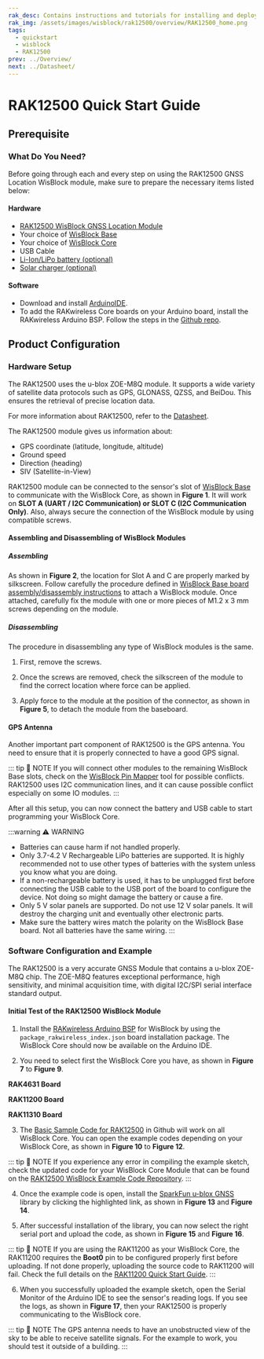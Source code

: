 ```yaml
---
rak_desc: Contains instructions and tutorials for installing and deploying your RAK12500. Instructions are written in a detailed and step-by-step manner for an easier experience in setting up your device. Aside from the hardware configuration, it also contains a software setup that includes detailed example codes that will help you get started.
rak_img: /assets/images/wisblock/rak12500/overview/RAK12500_home.png
tags:
  - quickstart
  - wisblock
  - RAK12500
prev: ../Overview/
next: ../Datasheet/
---
```


# RAK12500 Quick Start Guide

## Prerequisite

### What Do You Need?

Before going through each and every step on using the RAK12500 GNSS Location WisBlock module, make sure to prepare the necessary items listed below:

#### Hardware

- [RAK12500 WisBlock GNSS Location Module](https://store.rakwireless.com/products/wisblock-gnss-location-module-rak12500?utm_source=WisBlockRAK12500&utm_medium=Document&utm_campaign=BuyFromStore)
- Your choice of [WisBlock Base](https://store.rakwireless.com/collections/wisblock-base)
- Your choice of [WisBlock Core](https://store.rakwireless.com/collections/wisblock-core)
- USB Cable
- [Li-Ion/LiPo battery (optional)](https://store.rakwireless.com/collections/wisblock-accessory/products/battery-connector-cable?utm_source=BatteryConnector&utm_medium=Document&utm_campaign=BuyFromStore)
- [Solar charger (optional)](https://store.rakwireless.com/collections/wisblock-accessory/products/solar-panel-connector-cable?utm_source=SolarPanelConnector&utm_medium=Document&utm_campaign=BuyFromStore)

#### Software

- Download and install [ArduinoIDE](https://www.arduino.cc/en/Main/Software).
- To add the RAKwireless Core boards on your Arduino board, install the RAKwireless Arduino BSP. Follow the steps in the [Github repo](https://github.com/RAKWireless/RAKwireless-Arduino-BSP-Index).

## Product Configuration

### Hardware Setup

The RAK12500 uses the u-blox ZOE-M8Q module. It supports a wide variety of satellite data protocols such as GPS, GLONASS, QZSS, and BeiDou. This ensures the retrieval of precise location data.

For more information about RAK12500, refer to the [Datasheet](../Datasheet/).

The RAK12500 module gives us information about:

- GPS coordinate (latitude, longitude, altitude)
- Ground speed
- Direction (heading)
- SIV (Satellite-in-View)

RAK12500 module can be connected to the sensor's slot of [WisBlock Base](https://docs.rakwireless.com/Product-Categories/WisBlock/#wisblock-base) to communicate with the WisBlock Core, as shown in **Figure 1**. It will work on **SLOT A (UART / I2C Communication) or SLOT C (I2C Communication Only)**. Also, always secure the connection of the WisBlock module by using compatible screws.

<rk-img
  src="/assets/images/wisblock/rak12500/quickstart/rak12500_assembly.png"
  width="70%"
  caption="RAK12500 connection to the WisBlock Base"
/>

#### Assembling and Disassembling of WisBlock Modules

##### Assembling

As shown in **Figure 2**, the location for Slot A and C are properly marked by silkscreen. Follow carefully the procedure defined in [WisBlock Base board assembly/disassembly instructions](https://docs.rakwireless.com/Knowledge-Hub/Learn/RAK5005-O-Baseboard-Installation-Guide/) to attach a WisBlock module. Once attached, carefully fix the module with one or more pieces of M1.2 x 3&nbsp;mm screws depending on the module.

<rk-img
  src="/assets/images/wisblock/rak12500/quickstart/rak12500-mounting.png"
  width="70%"
  caption="RAK12500 connection to the WisBlock Base"
/>

##### Disassembling

The procedure in disassembling any type of WisBlock modules is the same.

1. First, remove the screws.

<rk-img
  src="/assets/images/wisblock/rak12500/quickstart/16.removing-screws.png"
  width="70%"
  caption="Removing screws from the WisBlock module"
/>

2. Once the screws are removed, check the silkscreen of the module to find the correct location where force can be applied.

<rk-img
  src="/assets/images/wisblock/rak12500/quickstart/17.detaching-silkscreen.png"
  width="70%"
  caption="Detaching silkscreen on the WisBlock module"
/>

3. Apply force to the module at the position of the connector, as shown in **Figure 5**, to detach the module from the baseboard.

<rk-img
  src="/assets/images/wisblock/rak12500/quickstart/18.detaching-module.png"
  width="70%"
  caption="Applying even forces on the proper location of a WisBlock module"
/>

#### GPS Antenna

Another important part component of RAK12500 is the GPS antenna. You need to ensure that it is properly connected to have a good GPS signal.

<rk-img
  src="/assets/images/wisblock/rak12500/quickstart/rak_12500_gps_antenna.png"
  width="70%"
  caption="GPS antenna"
/>

::: tip 📝 NOTE
If you will connect other modules to the remaining WisBlock Base slots, check on the [WisBlock Pin Mapper](https://docs.rakwireless.com/Knowledge-Hub/Pin-Mapper/) tool for possible conflicts. RAK12500 uses I2C communication lines, and it can cause possible conflict especially on some IO modules.
:::

After all this setup, you can now connect the battery and USB cable to start programming your WisBlock Core.

:::warning ⚠️ WARNING
- Batteries can cause harm if not handled properly.
- Only 3.7-4.2&nbsp;V Rechargeable LiPo batteries are supported. It is highly recommended not to use other types of batteries with the system unless you know what you are doing.
- If a non-rechargeable battery is used, it has to be unplugged first before connecting the USB cable to the USB port of the board to configure the device. Not doing so might damage the battery or cause a fire.
- Only 5&nbsp;V solar panels are supported. Do not use 12&nbsp;V solar panels. It will destroy the charging unit and eventually other electronic parts.
- Make sure the battery wires match the polarity on the WisBlock Base board. Not all batteries have the same wiring.
:::

### Software Configuration and Example

The RAK12500 is a very accurate GNSS Module that contains a u-blox ZOE-M8Q chip. The ZOE-M8Q features exceptional performance, high sensitivity, and minimal acquisition time, with digital I2C/SPI serial interface standard output.

#### Initial Test of the RAK12500 WisBlock Module

1. Install the [RAKwireless Arduino BSP](https://github.com/RAKWireless/RAKwireless-Arduino-BSP-Index) for WisBlock by using the `package_rakwireless_index.json` board installation package. The WisBlock Core should now be available on the Arduino IDE.

2. You need to select first the WisBlock Core you have, as shown in **Figure 7** to **Figure 9**.

**RAK4631 Board**
<rk-img
  src="/assets/images/wisblock/rak12500/quickstart/rak4631_board.png"
  width="100%"
  caption="Selecting RAK4631 as the WisBlock Core"
/>

**RAK11200 Board**
<rk-img
  src="/assets/images/wisblock/rak12500/quickstart/rak11200_board.png"
  width="100%"
  caption="Selecting RAK11200 as the WisBlock Core"
/>

**RAK11310 Board**
<rk-img
  src="/assets/images/wisblock/rak12500/quickstart/rak11300_board.png"
  width="100%"
  caption="Selecting RAK11300 as the WisBlock Core"
/>

3. The [Basic Sample Code for RAK12500](https://github.com/RAKWireless/WisBlock/tree/master/examples/common/sensors/RAK12500_GPS_ZOE-M8Q) in Github will work on all WisBlock Core. You can open the example codes depending on your WisBlock Core, as shown in **Figure 10** to **Figure 12**.

<rk-img
  src="/assets/images/wisblock/rak12500/quickstart/rak4631_example.png"
  width="100%"
  caption="Opening the RAK12500 example code for the RAK4631 WisBlock Core"
/>

<rk-img
  src="/assets/images/wisblock/rak12500/quickstart/rak11200_example.png"
  width="100%"
  caption="Opening the RAK12500 example code for the RAK11200 WisBlock Core"
/>

<rk-img
  src="/assets/images/wisblock/rak12500/quickstart/rak11300_example.png"
  width="100%"
  caption="Opening the RAK12500 example code for the RAK11300 WisBlock Core"
/>

::: tip 📝 NOTE
If you experience any error in compiling the example sketch, check the updated code for your WisBlock Core Module that can be found on the [RAK12500 WisBlock Example Code Repository](https://github.com/RAKWireless/WisBlock/tree/master/examples/common/sensors/RAK12500_GPS_ZOE-M8Q).
:::

4. Once the example code is open, install the [SparkFun u-blox GNSS](https://github.com/sparkfun/SparkFun_u-blox_GNSS_Arduino_Library) library by clicking the highlighted link, as shown in **Figure 13** and **Figure 14**.


<rk-img
  src="/assets/images/wisblock/rak12500/quickstart/rak12500-code.png"
  width="100%"
  caption="Accessing the library used for the RAK12500 Module"
/>

<rk-img
  src="/assets/images/wisblock/rak12500/quickstart/rak12500_library.png"
  width="100%"
  caption="Installing the compatible library for the RAK12500 Module"
/>

5. After successful installation of the library, you can now select the right serial port and upload the code, as shown in **Figure 15** and **Figure 16**.

::: tip 📝 NOTE
If you are using the RAK11200 as your WisBlock Core, the RAK11200 requires the **Boot0** pin to be configured properly first before uploading. If not done properly, uploading the source code to RAK11200 will fail. Check the full details on the [RAK11200 Quick Start Guide](https://docs.rakwireless.com/Product-Categories/WisBlock/RAK11200/Quickstart/#uploading-to-wisblock).
:::

<rk-img
  src="/assets/images/wisblock/rak12500/quickstart/rak12500_port.png"
  width="100%"
  caption="Selecting the correct Serial Port"
/>

<rk-img
  src="/assets/images/wisblock/rak12500/quickstart/rak12500_upload.png"
  width="100%"
  caption="Uploading the RAK12500 example code"
/>

6. When you successfully uploaded the example sketch, open the Serial Monitor of the Arduino IDE to see the sensor's reading logs. If you see the logs, as shown in **Figure 17**, then your RAK12500 is properly communicating to the WisBlock core.

::: tip 📝 NOTE
The GPS antenna needs to have an unobstructed view of the sky to be able to receive satellite signals. For the example to work, you should test it outside of a building.
:::

<rk-img
  src="/assets/images/wisblock/rak12500/quickstart/rak12500_log.png"
  width="100%"
  caption="RAK12500 sensor data logs"
/>





